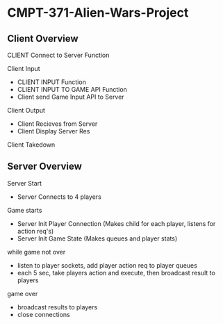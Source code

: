 # CMPT-371-Alien-Wars-Project  

## Client Overview
CLIENT Connect to Server Function   

Client Input   
- CLIENT INPUT Function  
- CLIENT INPUT TO GAME API Function   
- Client send Game Input API to Server   

Client Output    
- Client Recieves from Server   
- Client Display Server Res   

Client Takedown   

## Server Overview 

Server Start
- Server Connects to 4 players

Game starts 
- Server Init Player Connection (Makes child for each player, listens for action req's) 
- Server Init Game State (Makes queues and player stats)

while game not over  
- listen to player sockets, add player action req to player queues
- each 5 sec, take players action and execute, then broadcast result to players 

game over 
- broadcast results to players 
- close connections 
